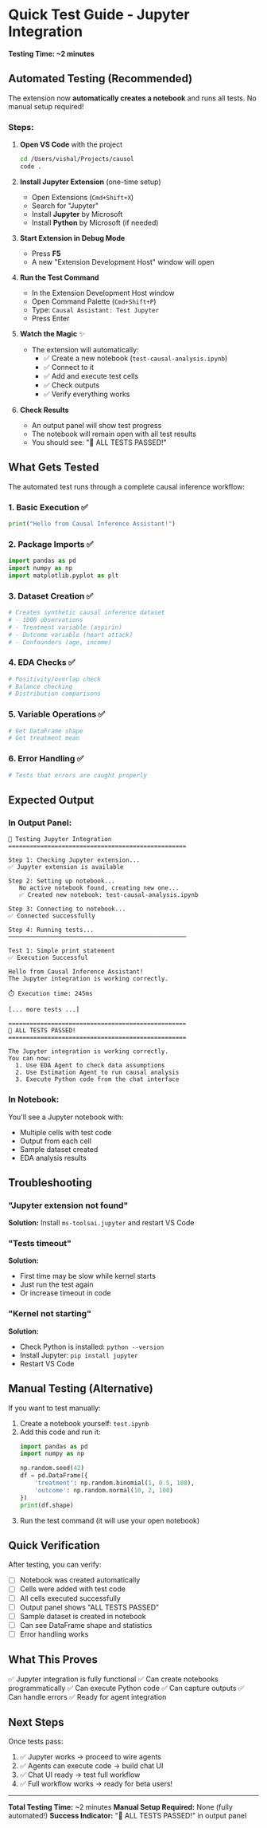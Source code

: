 # Quick Test Guide - Jupyter Integration

**Testing Time: ~2 minutes**

## Automated Testing (Recommended)

The extension now **automatically creates a notebook** and runs all tests. No manual setup required!

### Steps:

1. **Open VS Code** with the project
   ```bash
   cd /Users/vishal/Projects/causol
   code .
   ```

2. **Install Jupyter Extension** (one-time setup)
   - Open Extensions (`Cmd+Shift+X`)
   - Search for "Jupyter"
   - Install **Jupyter** by Microsoft
   - Install **Python** by Microsoft (if needed)

3. **Start Extension in Debug Mode**
   - Press **F5**
   - A new "Extension Development Host" window will open

4. **Run the Test Command**
   - In the Extension Development Host window
   - Open Command Palette (`Cmd+Shift+P`)
   - Type: `Causal Assistant: Test Jupyter`
   - Press Enter

5. **Watch the Magic** ✨
   - The extension will automatically:
     - ✅ Create a new notebook (`test-causal-analysis.ipynb`)
     - ✅ Connect to it
     - ✅ Add and execute test cells
     - ✅ Check outputs
     - ✅ Verify everything works

6. **Check Results**
   - An output panel will show test progress
   - The notebook will remain open with all test results
   - You should see: "🎉 ALL TESTS PASSED!"

## What Gets Tested

The automated test runs through a complete causal inference workflow:

### 1. Basic Execution ✅
```python
print("Hello from Causal Inference Assistant!")
```

### 2. Package Imports ✅
```python
import pandas as pd
import numpy as np
import matplotlib.pyplot as plt
```

### 3. Dataset Creation ✅
```python
# Creates synthetic causal inference dataset
# - 1000 observations
# - Treatment variable (aspirin)
# - Outcome variable (heart attack)
# - Confounders (age, income)
```

### 4. EDA Checks ✅
```python
# Positivity/overlap check
# Balance checking
# Distribution comparisons
```

### 5. Variable Operations ✅
```python
# Get DataFrame shape
# Get treatment mean
```

### 6. Error Handling ✅
```python
# Tests that errors are caught properly
```

## Expected Output

### In Output Panel:
```
🧪 Testing Jupyter Integration
==================================================

Step 1: Checking Jupyter extension...
✅ Jupyter extension is available

Step 2: Setting up notebook...
   No active notebook found, creating new one...
   ✅ Created new notebook: test-causal-analysis.ipynb

Step 3: Connecting to notebook...
✅ Connected successfully

Step 4: Running tests...
──────────────────────────────────────────────────

Test 1: Simple print statement
✅ Execution Successful

Hello from Causal Inference Assistant!
The Jupyter integration is working correctly.

⏱️ Execution time: 245ms

[... more tests ...]

==================================================
🎉 ALL TESTS PASSED!
==================================================

The Jupyter integration is working correctly.
You can now:
  1. Use EDA Agent to check data assumptions
  2. Use Estimation Agent to run causal analysis
  3. Execute Python code from the chat interface
```

### In Notebook:
You'll see a Jupyter notebook with:
- Multiple cells with test code
- Output from each cell
- Sample dataset created
- EDA analysis results

## Troubleshooting

### "Jupyter extension not found"
**Solution:** Install `ms-toolsai.jupyter` and restart VS Code

### "Tests timeout"
**Solution:**
- First time may be slow while kernel starts
- Just run the test again
- Or increase timeout in code

### "Kernel not starting"
**Solution:**
- Check Python is installed: `python --version`
- Install Jupyter: `pip install jupyter`
- Restart VS Code

## Manual Testing (Alternative)

If you want to test manually:

1. Create a notebook yourself: `test.ipynb`
2. Add this code and run it:
   ```python
   import pandas as pd
   import numpy as np

   np.random.seed(42)
   df = pd.DataFrame({
       'treatment': np.random.binomial(1, 0.5, 100),
       'outcome': np.random.normal(10, 2, 100)
   })
   print(df.shape)
   ```
3. Run the test command (it will use your open notebook)

## Quick Verification

After testing, you can verify:

- [ ] Notebook was created automatically
- [ ] Cells were added with test code
- [ ] All cells executed successfully
- [ ] Output panel shows "ALL TESTS PASSED"
- [ ] Sample dataset is created in notebook
- [ ] Can see DataFrame shape and statistics
- [ ] Error handling works

## What This Proves

✅ Jupyter integration is fully functional
✅ Can create notebooks programmatically
✅ Can execute Python code
✅ Can capture outputs
✅ Can handle errors
✅ Ready for agent integration

## Next Steps

Once tests pass:
1. ✅ Jupyter works → proceed to wire agents
2. ✅ Agents can execute code → build chat UI
3. ✅ Chat UI ready → test full workflow
4. ✅ Full workflow works → ready for beta users!

---

**Total Testing Time:** ~2 minutes
**Manual Setup Required:** None (fully automated!)
**Success Indicator:** "🎉 ALL TESTS PASSED!" in output panel
